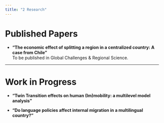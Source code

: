 ```yaml
---
title: "2 Research"
---
```


# Published Papers

- **“The economic effect of splitting a region in a centralized country: A case from Chile”**  
  To be published in Global Challenges & Regional Science.

---

# Work in Progress

- **“Twin Transition effects on human (Im)mobility: a multilevel model analysis”**  

- **“Do language policies affect internal migration in a multilingual country?”**  
